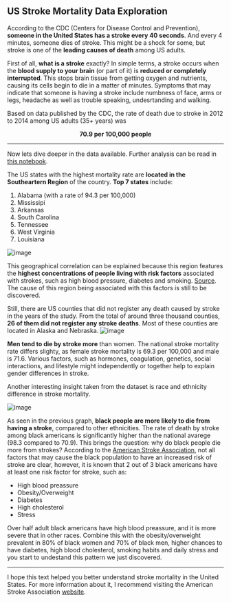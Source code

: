 ## US Stroke Mortality Data Exploration

According to the CDC (Centers for Disease Control and Prevention), **someone in the United States has a stroke every 40 seconds**. And every 4 minutes, someone dies of stroke. This might be a shock for some, but stroke is one of the **leading causes of death** among US adults.

First of all, **what is a stroke** exactly? In simple terms, a stroke occurs when the **blood supply to your brain** (or part of it) is **reduced or completely interrupted**. This stops brain tissue from getting oxygen and nutrients, causing its cells begin to die in a matter of minutes. Symptoms that may indicate that someone is having a stroke include numbness of face, arms or legs, headache as well as trouble speaking, undesrtanding and walking.

Based on data published by the CDC, the rate of death due to stroke in 2012 to 2014 among US adults (35+ years) was

<p style="text-align: center"><strong> 70.9 per 100,000 people </strong></p>

---

Now lets dive deeper in the data available. Further analysis can be read in [this notebook](https://eu-de.dataplatform.cloud.ibm.com/analytics/notebooks/v2/a95489c9-d4fb-4d58-8348-1798c62d5c66/view?access_token=1ae4b2d129aa3ed2584b6af8a74a1e80822c974baf09d8468e2574758628a960).

The US states with the highest mortality rate are **located in the Southeartern Region** of the country. 
**Top 7 states** include:
1. Alabama (with a rate of 94.3 per 100,000)
2. Mississipi
3. Arkansas
4. South Carolina
5. Tennessee
6. West Virginia
7. Louisiana

![image](https://user-images.githubusercontent.com/54818262/134049836-167efe78-fc3b-4584-92e1-49554b4f2f83.png)

This geographical correlation can be explained because this region features the **highest concentrations of people living with risk factors** associated with strokes, such as high blood pressure, diabetes and smoking. [Source](https://drexel.edu/now/archive/2017/February/Stroke-Risk-Factors-Most-Prevalent-in-Southeast-US/). The cause of this region being associated with this factors is still to be discovered.

Still, there are US counties that did not register any death caused by stroke in the years of the study. From the total of around three thousand counties, **26 of them did not register any stroke deaths**. Most of these counties are located in Alaska and Nebraska.
![image](https://user-images.githubusercontent.com/54818262/134051101-ba46d448-a1f1-42cf-bcce-94072498c1c8.png)

**Men tend to die by stroke more** than women. The national stroke mortality rate differs slighty, as female stroke mortality is 69.3 per 100,000 and male is 71.6. Various factors, such as hormones, coagulation, genetics, social interactions, and lifestyle might independently or together help to explain gender differences in stroke.

Another interesting insight taken from the dataset is race and ethnicity difference in stroke mortality.

![image](https://user-images.githubusercontent.com/54818262/134057009-0d115e11-7db7-4bf2-b28e-d9da7f990986.png)

As seen in the previous graph, **black people are more likely to die from having a stroke**, compared to other ethnicities. The rate of death by stroke among black americans is significantly higher than the national avarege (98.3 compared to 70.9).
This brings the question: why do black people die more from strokes?
According to the [American Stroke Association](https://www.stroke.org/-/media/stroke-files/lets-talk-about-stroke/prevention/lets-talk-about-black-americans-and-stroke-sheet.pdf?la=en#:~:text=Not%20all%20of%20the%20reasons,one%20risk%20factor%20for%20stroke%3A&text=High%20blood%20pressure%20%E2%80%93%20Over%20half,and%20is%20often%20more%20severe.), not all factors that may cause the black population to have an increased risk of stroke are clear, however, it is known that 2 out of 3 black americans have at least one risk factor for stroke, such as:
- High blood preassure
- Obesity/Overweight
- Diabetes
- High cholesterol
- Stress

Over half adult black americans have high blood preassure, and it is more severe that in other races. Combine this with the obesity/overweight prevalent in 80% of black women and 70% of black men, higher chances to have diabetes, high blood cholesterol, smoking habits and daily stress and you start to undestand this pattern we just discovered.

---

I hope this text helped you better understand stroke mortality in the United States. For more information about it, I recommend visiting the American Stroke Association [website](https://www.stroke.org/).
